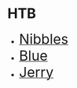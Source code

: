 # HTB

- [<span style="font-size:2em">Nibbles</span>](/Nibbles/Nibbles.md)
- [<span style="font-size:2em">Blue</span>](/Blue/Blue.md)
- [<span style="font-size:2em">Jerry</span>](/Jerry/Jerry.md)